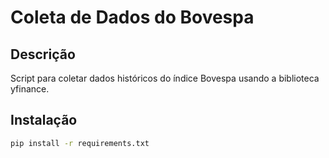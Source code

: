 # Coleta de Dados do Bovespa

## Descrição
Script para coletar dados históricos do índice Bovespa usando a biblioteca yfinance.

## Instalação
```bash
pip install -r requirements.txt
